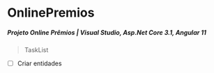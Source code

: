 # OnlinePremios

##### Projeto Online Prêmios | Visual Studio, Asp.Net Core 3.1, Angular 11

> TaskList

-[ ] Criar entidades

 
